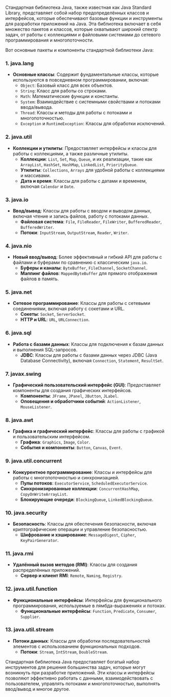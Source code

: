 Стандартная библиотека Java, также известная как Java Standard Library, представляет собой набор предопределённых классов и интерфейсов, которые обеспечивают базовые функции и инструменты для разработки приложений на Java. Эта библиотека включает в себя множество пакетов и классов, которые охватывают широкий спектр задач, от работы с коллекциями и файловыми системами до сетевого программирования и многопоточности.

Вот основные пакеты и компоненты стандартной библиотеки Java:

### 1. **java.lang**
   - **Основные классы**: Содержит фундаментальные классы, которые используются в повседневном программировании, включая:
     - `Object`: Базовый класс для всех объектов.
     - `String`: Класс для работы со строками.
     - `Math`: Математические функции и константы.
     - `System`: Взаимодействие с системными свойствами и потоками ввода/вывода.
     - `Thread`: Классы и методы для работы с потоками и многопоточностью.
     - `Exception` и `RuntimeException`: Классы для обработки исключений.

### 2. **java.util**
   - **Коллекции и утилиты**: Предоставляет интерфейсы и классы для работы с коллекциями, а также различные утилиты.
     - **Коллекции**: `List`, `Set`, `Map`, `Queue`, и их реализации, такие как `ArrayList`, `HashSet`, `HashMap`, `LinkedList`, `PriorityQueue`.
     - **Утилиты**: `Collections`, `Arrays` для удобной работы с коллекциями и массивами.
     - **Дата и время**: Классы для работы с датами и временем, включая `Calendar` и `Date`.

### 3. **java.io**
   - **Ввод/вывод**: Классы для работы с вводом и выводом данных, включая чтение и запись файлов, работу с потоками данных.
     - **Файловая система**: `File`, `FileReader`, `FileWriter`, `BufferedReader`, `BufferedWriter`.
     - **Потоки**: `InputStream`, `OutputStream`, `Reader`, `Writer`.

### 4. **java.nio**
   - **Новый ввод/вывод**: Более эффективный и гибкий API для работы с файлами и буферами по сравнению с классическим `java.io`.
     - **Буферы и каналы**: `ByteBuffer`, `FileChannel`, `SocketChannel`.
     - **Маппинг файлов**: `MappedByteBuffer` для прямого отображения файлов в память.

### 5. **java.net**
   - **Сетевое программирование**: Классы для работы с сетевыми соединениями, включая работу с сокетами и URL.
     - **Сокеты**: `Socket`, `ServerSocket`.
     - **HTTP и URL**: `URL`, `URLConnection`.

### 6. **java.sql**
   - **Работа с базами данных**: Классы для подключения к базам данных и выполнения SQL-запросов.
     - **JDBC**: Классы для работы с базами данных через JDBC (Java Database Connectivity), включая `Connection`, `Statement`, `ResultSet`.

### 7. **javax.swing**
   - **Графический пользовательский интерфейс (GUI)**: Предоставляет компоненты для создания графических интерфейсов.
     - **Компоненты**: `JFrame`, `JPanel`, `JButton`, `JLabel`.
     - **Оповещения и обработчики событий**: `ActionListener`, `MouseListener`.

### 8. **java.awt**
   - **Графика и графический интерфейс**: Классы для работы с графикой и пользовательским интерфейсом.
     - **Графика**: `Graphics`, `Image`, `Color`.
     - **События и компоненты**: `Button`, `Canvas`, `Event`.

### 9. **java.util.concurrent**
   - **Конкурентное программирование**: Классы и интерфейсы для работы с многопоточностью и синхронизацией.
     - **Пулы потоков**: `ExecutorService`, `ScheduledExecutorService`.
     - **Синхронизированные коллекции**: `ConcurrentHashMap`, `CopyOnWriteArrayList`.
     - **Блокирующие очереди**: `BlockingQueue`, `LinkedBlockingQueue`.

### 10. **java.security**
   - **Безопасность**: Классы для обеспечения безопасности, включая криптографические операции и управление безопасностью.
     - **Шифрование и хэширование**: `MessageDigest`, `Cipher`, `KeyPairGenerator`.

### 11. **java.rmi**
   - **Удалённый вызов методов (RMI)**: Классы для создания распределённых приложений.
     - **Сервер и клиент RMI**: `Remote`, `Naming`, `Registry`.

### 12. **java.util.function**
   - **Функциональные интерфейсы**: Интерфейсы для функционального программирования, используемые в лямбда-выражениях и потоках.
     - **Функциональные интерфейсы**: `Function`, `Predicate`, `Consumer`, `Supplier`.

### 13. **java.util.stream**
   - **Потоки данных**: Классы для обработки последовательностей элементов с использованием функциональных подходов.
     - **Потоки**: `Stream`, `IntStream`, `DoubleStream`.

Стандартная библиотека Java предоставляет богатый набор инструментов для решения большинства задач, которые могут возникнуть при разработке приложений. Эти классы и интерфейсы позволяют эффективно работать с данными, взаимодействовать с пользователем, управлять потоками и многопоточностью, выполнять ввод/вывод и многое другое.